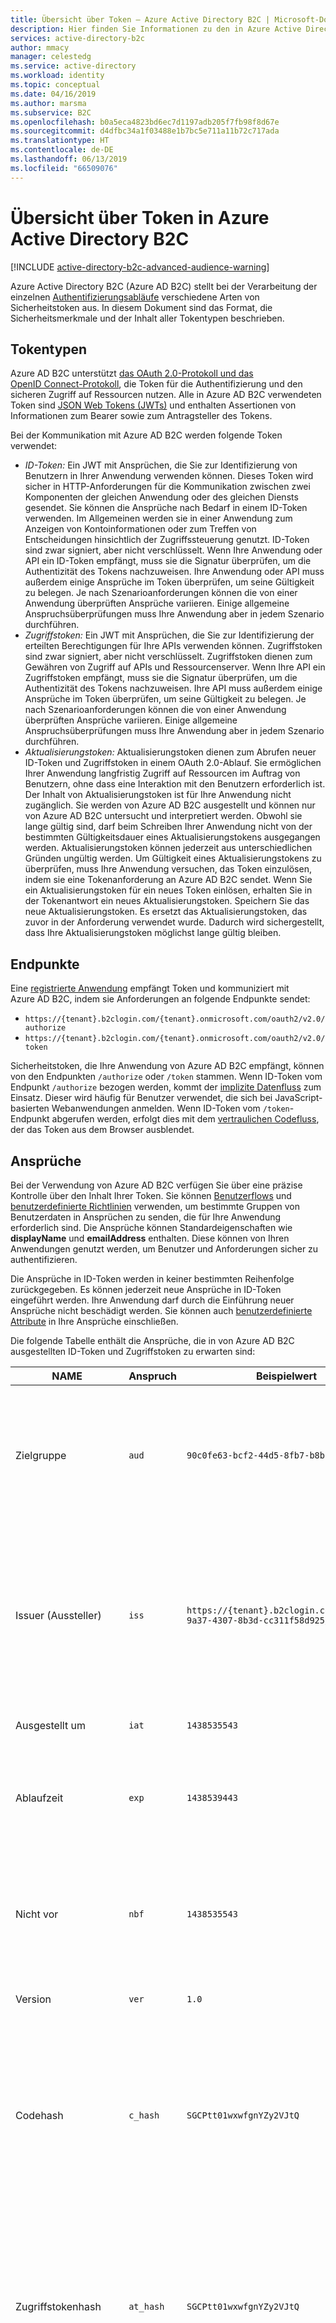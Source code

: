 ```yaml
---
title: Übersicht über Token – Azure Active Directory B2C | Microsoft-Dokumentation
description: Hier finden Sie Informationen zu den in Azure Active Directory B2C verwendeten Token.
services: active-directory-b2c
author: mmacy
manager: celestedg
ms.service: active-directory
ms.workload: identity
ms.topic: conceptual
ms.date: 04/16/2019
ms.author: marsma
ms.subservice: B2C
ms.openlocfilehash: b0a5eca4823bd6ec7d1197adb205f7fb98f8d67e
ms.sourcegitcommit: d4dfbc34a1f03488e1b7bc5e711a11b72c717ada
ms.translationtype: HT
ms.contentlocale: de-DE
ms.lasthandoff: 06/13/2019
ms.locfileid: "66509076"
---
```

# <a name="overview-of-tokens-in-azure-active-directory-b2c"></a>Übersicht über Token in Azure Active Directory B2C

[!INCLUDE [active-directory-b2c-advanced-audience-warning](../../includes/active-directory-b2c-advanced-audience-warning.md)]

Azure Active Directory B2C (Azure AD B2C) stellt bei der Verarbeitung der einzelnen [Authentifizierungsabläufe](active-directory-b2c-apps.md) verschiedene Arten von Sicherheitstoken aus. In diesem Dokument sind das Format, die Sicherheitsmerkmale und der Inhalt aller Tokentypen beschrieben.

## <a name="token-types"></a>Tokentypen

Azure AD B2C unterstützt [das OAuth 2.0-Protokoll und das OpenID Connect-Protokoll](active-directory-b2c-reference-protocols.md), die Token für die Authentifizierung und den sicheren Zugriff auf Ressourcen nutzen. Alle in Azure AD B2C verwendeten Token sind [JSON Web Tokens (JWTs)](https://self-issued.info/docs/draft-ietf-oauth-json-web-token.html) und enthalten Assertionen von Informationen zum Bearer sowie zum Antragsteller des Tokens.

Bei der Kommunikation mit Azure AD B2C werden folgende Token verwendet:

- *ID-Token:* Ein JWT mit Ansprüchen, die Sie zur Identifizierung von Benutzern in Ihrer Anwendung verwenden können. Dieses Token wird sicher in HTTP-Anforderungen für die Kommunikation zwischen zwei Komponenten der gleichen Anwendung oder des gleichen Diensts gesendet. Sie können die Ansprüche nach Bedarf in einem ID-Token verwenden. Im Allgemeinen werden sie in einer Anwendung zum Anzeigen von Kontoinformationen oder zum Treffen von Entscheidungen hinsichtlich der Zugriffssteuerung genutzt. ID-Token sind zwar signiert, aber nicht verschlüsselt. Wenn Ihre Anwendung oder API ein ID-Token empfängt, muss sie die Signatur überprüfen, um die Authentizität des Tokens nachzuweisen. Ihre Anwendung oder API muss außerdem einige Ansprüche im Token überprüfen, um seine Gültigkeit zu belegen. Je nach Szenarioanforderungen können die von einer Anwendung überprüften Ansprüche variieren. Einige allgemeine Anspruchsüberprüfungen muss Ihre Anwendung aber in jedem Szenario durchführen.
- *Zugriffstoken:* Ein JWT mit Ansprüchen, die Sie zur Identifizierung der erteilten Berechtigungen für Ihre APIs verwenden können. Zugriffstoken sind zwar signiert, aber nicht verschlüsselt. Zugriffstoken dienen zum Gewähren von Zugriff auf APIs und Ressourcenserver.  Wenn Ihre API ein Zugriffstoken empfängt, muss sie die Signatur überprüfen, um die Authentizität des Tokens nachzuweisen. Ihre API muss außerdem einige Ansprüche im Token überprüfen, um seine Gültigkeit zu belegen. Je nach Szenarioanforderungen können die von einer Anwendung überprüften Ansprüche variieren. Einige allgemeine Anspruchsüberprüfungen muss Ihre Anwendung aber in jedem Szenario durchführen.
- *Aktualisierungstoken:* Aktualisierungstoken dienen zum Abrufen neuer ID-Token und Zugriffstoken in einem OAuth 2.0-Ablauf. Sie ermöglichen Ihrer Anwendung langfristig Zugriff auf Ressourcen im Auftrag von Benutzern, ohne dass eine Interaktion mit den Benutzern erforderlich ist. Der Inhalt von Aktualisierungstoken ist für Ihre Anwendung nicht zugänglich. Sie werden von Azure AD B2C ausgestellt und können nur von Azure AD B2C untersucht und interpretiert werden. Obwohl sie lange gültig sind, darf beim Schreiben Ihrer Anwendung nicht von der bestimmten Gültigkeitsdauer eines Aktualisierungstokens ausgegangen werden. Aktualisierungstoken können jederzeit aus unterschiedlichen Gründen ungültig werden. Um Gültigkeit eines Aktualisierungstokens zu überprüfen, muss Ihre Anwendung versuchen, das Token einzulösen, indem sie eine Tokenanforderung an Azure AD B2C sendet. Wenn Sie ein Aktualisierungstoken für ein neues Token einlösen, erhalten Sie in der Tokenantwort ein neues Aktualisierungstoken. Speichern Sie das neue Aktualisierungstoken. Es ersetzt das Aktualisierungstoken, das zuvor in der Anforderung verwendet wurde. Dadurch wird sichergestellt, dass Ihre Aktualisierungstoken möglichst lange gültig bleiben. 

## <a name="endpoints"></a>Endpunkte

Eine [registrierte Anwendung](tutorial-register-applications.md) empfängt Token und kommuniziert mit Azure AD B2C, indem sie Anforderungen an folgende Endpunkte sendet:

- `https://{tenant}.b2clogin.com/{tenant}.onmicrosoft.com/oauth2/v2.0/authorize`
- `https://{tenant}.b2clogin.com/{tenant}.onmicrosoft.com/oauth2/v2.0/token`

Sicherheitstoken, die Ihre Anwendung von Azure AD B2C empfängt, können von den Endpunkten `/authorize` oder `/token` stammen. Wenn ID-Token vom Endpunkt `/authorize` bezogen werden, kommt der [implizite Datenfluss](active-directory-b2c-reference-spa.md) zum Einsatz. Dieser wird häufig für Benutzer verwendet, die sich bei JavaScript-basierten Webanwendungen anmelden. Wenn ID-Token vom `/token`-Endpunkt abgerufen werden, erfolgt dies mit dem [vertraulichen Codefluss](active-directory-b2c-reference-oidc.md), der das Token aus dem Browser ausblendet.

## <a name="claims"></a>Ansprüche

Bei der Verwendung von Azure AD B2C verfügen Sie über eine präzise Kontrolle über den Inhalt Ihrer Token. Sie können [Benutzerflows](active-directory-b2c-reference-policies.md) und [benutzerdefinierte Richtlinien](active-directory-b2c-overview-custom.md) verwenden, um bestimmte Gruppen von Benutzerdaten in Ansprüchen zu senden, die für Ihre Anwendung erforderlich sind. Die Ansprüche können Standardeigenschaften wie **displayName** und **emailAddress** enthalten. Diese können von Ihren Anwendungen genutzt werden, um Benutzer und Anforderungen sicher zu authentifizieren. 

Die Ansprüche in ID-Token werden in keiner bestimmten Reihenfolge zurückgegeben. Es können jederzeit neue Ansprüche in ID-Token eingeführt werden. Ihre Anwendung darf durch die Einführung neuer Ansprüche nicht beschädigt werden. Sie können auch [benutzerdefinierte Attribute](active-directory-b2c-reference-custom-attr.md) in Ihre Ansprüche einschließen.

Die folgende Tabelle enthält die Ansprüche, die in von Azure AD B2C ausgestellten ID-Token und Zugriffstoken zu erwarten sind:

| NAME | Anspruch | Beispielwert | BESCHREIBUNG |
| ---- | ----- | ------------- | ----------- |
| Zielgruppe | `aud` | `90c0fe63-bcf2-44d5-8fb7-b8bbc0b29dc6` | Identifiziert den vorgesehenen Empfänger des Tokens. Für Azure AD B2C ist die Zielgruppe die Anwendungs-ID. Ihre Anwendung muss diesen Wert überprüfen und das Token ablehnen, wenn er nicht übereinstimmt. Die Zielgruppe ist synonym mit der Ressource. |
| Issuer (Aussteller) | `iss` |`https://{tenant}.b2clogin.com/775527ff-9a37-4307-8b3d-cc311f58d925/v2.0/` | Identifiziert den Sicherheitstokendienst (Security Token Service, STS), der das Token erstellt und zurückgibt. Er identifiziert auch das Verzeichnis, in dem der Benutzer authentifiziert wurde. Ihre Anwendung muss den Ausstelleranspruch überprüfen, um sicherzustellen, dass das Token vom passenden Endpunkt stammt. |
| Ausgestellt um | `iat` | `1438535543` | Die Zeit, zu der das Token ausgestellt wurde (dargestellt als Epochenzeit) |
| Ablaufzeit | `exp` | `1438539443` | Die Zeit, zu der das Token ungültig wird (dargestellt als Epochenzeit). Ihre Anwendung muss anhand dieses Anspruchs die Gültigkeit der Tokenlebensdauer überprüfen. |
| Nicht vor | `nbf` | `1438535543` | Die Zeit, zu der das Token gültig wird (dargestellt als Epochenzeit). Diese Zeit entspricht in der Regel dem Ausstellungszeitpunkt des Tokens. Ihre Anwendung muss anhand dieses Anspruchs die Gültigkeit der Tokenlebensdauer überprüfen. |
| Version | `ver` | `1.0` | Die Version des ID-Tokens, die in Azure AD B2C definiert wurde. |
| Codehash | `c_hash` | `SGCPtt01wxwfgnYZy2VJtQ` | Ein Codehash ist nur in einem ID-Token enthalten, wenn das Token zusammen mit einem OAuth 2.0-Autorisierungscode ausgestellt wird. Mithilfe eines Codehashs kann die Authentizität eines Autorisierungscodes überprüft werden. Weitere Informationen zum Ausführen dieser Validierung finden Sie in der [OpenID Connect-Spezifikation](https://openid.net/specs/openid-connect-core-1_0.html).  |
| Zugriffstokenhash | `at_hash` | `SGCPtt01wxwfgnYZy2VJtQ` | Ein Zugriffstokenhash ist nur in einem ID-Token enthalten, wenn das Token zusammen mit einem OAuth 2.0-Zugriffstoken ausgestellt wird. Mithilfe des Zugriffstokenhashs kann die Authentizität eines Zugriffstokens überprüft werden. Weitere Informationen zum Ausführen dieser Validierung finden Sie in der [OpenID Connect-Spezifikation](https://openid.net/specs/openid-connect-core-1_0.html).  |
| Nonce | `nonce` | `12345` | Eine Nonce ist eine Strategie zum Abwehren von Tokenwiedergabeangriffe. Ihre Anwendung kann eine Nonce in einer Autorisierungsanforderung mithilfe des Abfrageparameters `nonce` angeben. Der in der Anforderung angegebene Wert wird nur im Anspruch `nonce` eines ID-Tokens unverändert ausgegeben. Mithilfe dieses Anspruchs kann Ihre Anwendung den Wert anhand des in der Anforderung angegebenen Werts überprüfen. Ihre Anwendung muss diese Überprüfung im Rahmen der ID-Tokenüberprüfung durchführen. |
| Subject | `sub` | `884408e1-2918-4cz0-b12d-3aa027d7563b` | Der Prinzipal, für den das Token Informationen bestätigt (beispielsweise der Benutzer einer Anwendung). Dieser Wert ist unveränderlich und kann nicht erneut zugewiesen oder wiederverwendet werden. Er kann für die sichere Durchführung von Autorisierungsüberprüfungen verwendet werden, z.B. wenn das Token verwendet wird, um auf eine Ressource zuzugreifen. Der Anspruch „Antragsteller“ wird standardmäßig mit der Objekt-ID des Benutzers im Verzeichnis aufgefüllt. |
| Klassenreferenz des Anwendungskontexts | `acr` | Nicht zutreffend | Wird nur mit älteren Richtlinien verwendet. |
| Framework-Vertrauensrichtlinie | `tfp` | `b2c_1_signupsignin1` | Der Name der Richtlinie, die zum Abrufen des ID-Tokens verwendet wurde. |
| Authentifizierungszeit | `auth_time` | `1438535543` | Die Zeit, zu der ein Benutzer seine Anmeldeinformationen zuletzt eingegeben hat (dargestellt als Epochenzeit). |
| `Scope` | `scp` | `Read`| Die Berechtigungen, die der Ressource für ein Zugriffstoken gewährt werden. Mehrere gewährte Berechtigungen werden jeweils durch ein Leerzeichen voneinander getrennt. |
| Autorisierte Partei | `azp` | `975251ed-e4f5-4efd-abcb-5f1a8f566ab7` | Die **Anwendungs-ID** der Clientanwendung, die die Anforderung initiiert hat. |

## <a name="configuration"></a>Konfiguration

Die folgenden Eigenschaften werden zum [Verwalten der Gültigkeitsdauer von Sicherheitstoken](configure-tokens.md) verwendet, die von Azure AD B2C ausgegeben werden:

- **Lebensdauer von Zugriffs- und ID-Token (Minuten)** : Die Gültigkeitsdauer des OAuth 2.0-Bearertokens, das für den Zugriff auf eine geschützte Ressource verwendet wird Der Standardwert ist 60 Minuten. Der Mindestwert ist fünf Minuten (einschließlich). Der Höchstwert ist 1.440 Minuten (einschließlich).

- **Lebensdauer des Aktualisierungstokens (Tage):** Die maximale Dauer, während der ein Aktualisierungstoken zum Anfordern eines neuen Zugriffs- oder ID-Tokens verwendet werden kann. Der Zeitraum deckt auch das Abrufen eines neuen Aktualisierungstokens ab, falls Ihrer Anwendung der Bereich `offline_access` gewährt wurde. Der Standardwert ist 14 Tage. Der Mindestwert ist ein Tag (einschließlich). Der Höchstwert ist 90 Tage (einschließlich).

- **Lebensdauer für gleitendes Fenster des Aktualisierungstokens (Tage):** Nach Ablauf dieses Zeitraums muss der Benutzer sich erneut authentifizieren (unabhängig von der Gültigkeitsdauer des zuletzt von der Anwendung abgerufenen Aktualisierungstokens). Es kann nur bereitgestellt werden, wenn die Option auf **Begrenzt** festgelegt ist. Sein Wert muss mindestens dem Wert **Lebensdauer des Aktualisierungstokens (Tage)** entsprechen. Wenn die Option auf **Unbegrenzt** festgelegt ist, können Sie keinen bestimmten Wert angeben. Der Standardwert ist 90 Tage. Der Mindestwert ist ein Tag (einschließlich). Der Höchstwert ist 365 Tage (einschließlich).

Mit diesen Eigenschaften werden die folgenden Anwendungsfälle ermöglicht:

- Ermöglichen Sie einem Benutzer, unbegrenzt bei einer mobilen Anwendung angemeldet zu bleiben, solange er ständig in der Anwendung aktiv ist. Sie können die Option **Lebensdauer für gleitendes Fenster des Aktualisierungstokens (Tage)** in Ihrem Benutzerflow für die Anmeldung auf **Unbegrenzt** festlegen.
- Erfüllen Sie die Sicherheits- und Complianceanforderungen Ihrer Branche durch Festlegung der entsprechenden Zugriffstoken-Gültigkeitsdauer.

Diese Einstellungen sind für Benutzerflows zur Kennwortzurücksetzung nicht verfügbar. 

## <a name="compatibility"></a>Kompatibilität

Die folgenden Eigenschaften werden zum [Verwalten der Tokenkompatibilität](configure-tokens.md) verwendet:

- **Ausstelleranspruch (iss)** : Diese Eigenschaft gibt den Azure AD B2C-Mandanten an, der das Token ausgestellt hat. Standardwert: `https://<domain>/{B2C tenant GUID}/v2.0/`. Der Wert `https://<domain>/tfp/{B2C tenant GUID}/{Policy ID}/v2.0/` enthält IDs für den Azure AD B2C-Mandanten und den in der Tokenanforderung verwendeten Benutzerflow. Verwenden Sie diesen Wert, wenn Ihre Anwendung oder Bibliothek Azure AD B2C benötigt, um die [OpenID Connect Discovery 1.0-Spezifikationen](https://openid.net/specs/openid-connect-discovery-1_0.html) zu erfüllen.

- **Antragstelleranspruch (sub)** : Diese Eigenschaft gibt die Entität an, für die das Token Informationen bestätigt. Der Standardwert ist **ObjectID**. Dieser Wert füllt den Anspruch `sub` im Token mit der Objekt-ID des Benutzers auf. Der Wert **Nicht unterstützt** wird nur zur Abwärtskompatibilität angegeben. Es empfiehlt sich, baldmöglichst zu **ObjectID** zu wechseln.

- **Anspruch zur Darstellung der Richtlinien-ID:** Mit dieser Eigenschaft wird der Anspruchstyp angegeben, in den der in der Tokenanforderung verwendete Richtlinienname eingefügt wird. Standardwert: `tfp`. Der Wert `acr` wird nur zur Abwärtskompatibilität angegeben.

## <a name="pass-through"></a>Pass-Through

Zu Beginn einer User Journey erhält Azure AD B2C ein Zugriffstoken von einem Identitätsanbieter. Azure AD B2C verwendet dieses Token, um Informationen zum Benutzer abzurufen. Sie [aktivieren einen Anspruch in Ihrem Benutzerflow](idp-pass-through-user-flow.md) oder [definieren einen Anspruch in Ihrer benutzerdefinierten Richtlinie](idp-pass-through-custom.md), um das Token an die Anwendungen zu übergeben, die Sie in Azure AD B2C registrieren. Ihre Anwendung muss einen [v2-Benutzerflow](user-flow-versions.md) verwenden, um von der Übergabe des Tokens als Anspruch profitieren zu können.

Azure AD B2C unterstützt derzeit nur die Übergabe des Zugriffstokens für OAuth 2.0-Identitätsanbieter. Hierzu zählen unter anderem Facebook und Google. Für alle weiteren Identitätsanbieter wird ein leerer Anspruch zurückgegeben. 

## <a name="validation"></a>Überprüfen

Bei der Überprüfung eines Tokens muss Ihre Anwendung sowohl die Signatur als auch die Ansprüche des Tokens überprüfen. Für die Überprüfung von JWTs sind je nach gewünschter Sprache zahlreiche Open-Source-Bibliotheken verfügbar. Es empfiehlt sich, diese Optionen zu erkunden, anstatt eine eigene Validierungslogik zu implementieren.

### <a name="validate-signature"></a>Überprüfen der Signatur

Ein JWT enthält drei Segmente: einen *Header*, einen *Textteil* und eine *Signatur*. Mit dem Signatursegment kann die Authentizität des Tokens überprüft werden, sodass es für Ihre Anwendung als vertrauenswürdig eingestuft werden kann. Azure AD B2C-Token werden mit branchenüblichen asymmetrischen Verschlüsselungsalgorithmen signiert, z.B. RSA 256. 

Der Header des Tokens enthält Informationen zum Schlüssel und zur Verschlüsselungsmethode, die zum Signieren des Tokens verwendet wird:

```
{
        "typ": "JWT",
        "alg": "RS256",
        "kid": "GvnPApfWMdLRi8PDmisFn7bprKg"
}
```

Der Wert des Anspruchs **alg** ist der Algorithmus, mit dem das Token signiert wurde. Der Wert des Anspruchs **kid** ist der öffentliche Schlüssel, mit dem das Token signiert wurde. Azure AD B2C kann ein Token jederzeit mithilfe eines beliebigen Paars aus öffentlichen und privaten Schlüsseln aus einer Gruppe signieren. Die möglichen Schlüsselgruppen werden von Azure AD B2C regelmäßig rotiert. Ihre Anwendung muss daher über eine automatische Verarbeitung dieser Schlüsseländerungen verfügen. Die von Azure AD B2C verwendeten öffentlichen Schlüssel müssen alle 24 Stunden auf Änderungen überprüft werden.

Azure AD B2C verfügt über einen OpenID Connect-Metadatenendpunkt. Über diesen Endpunkt können Anwendungen zur Laufzeit Informationen zu Azure AD B2C anfordern. Diese Informationen umfassen Endpunkte, Tokeninhalte und Token-Signaturschlüssel. Ihr Azure AD B2C-Mandant enthält ein JSON-Metadatendokument für jede Richtlinie. Beim Metadatendokument handelt es sich um ein JSON-Objekt, das zahlreiche nützliche Informationen enthält, Die Metadaten enthalten **jwks_uri**, um den Ort anzugeben, an dem sich die Gruppe von öffentlichen Schlüsseln zum Signieren von Token befinden. Dieser Ort ist hier angegeben. Es wird jedoch empfohlen, ihn dynamisch mithilfe des Metadatendokuments abzurufen und dabei **jwks_uri** zu analysieren:

```
https://contoso.b2clogin.com/contoso.onmicrosoft.com/discovery/v2.0/keys?p=b2c_1_signupsignin1
```
Das JSON-Dokument unter dieser URL enthält alle Informationen zu den zu einem bestimmten Zeitpunkt verwendeten öffentlichen Schlüsseln. Ihre App kann mit dem Anspruch `kid` im JWT-Header auswählen, welcher öffentliche Schlüssel im JSON-Dokument zum Signieren eines bestimmten Tokens verwendet wird. Sie kann anschließend die Signaturüberprüfung mithilfe des korrekten öffentlichen Schlüssels und des angegebenen Algorithmus ausführen.

Das Metadatendokument für die Richtlinie `B2C_1_signupsignin1` im Mandaten `contoso.onmicrosoft.com` befindet sich hier:

```
https://contoso.b2clogin.com/contoso.onmicrosoft.com/v2.0/.well-known/openid-configuration?p=b2c_1_signupsignin1
```

Sie haben zwei Optionen, um zu ermitteln, welche Richtlinie zum Signieren eines Tokens verwendet wurde (und wo die Metadaten angefordert werden können). Zunächst einmal ist der Richtlinienname im `acr` -Anspruch im Token enthalten. Sie können Ansprüche aus dem Hauptteil des JWT analysieren, indem Sie eine Base64-Decodierung auf den Hauptteil anwenden und die sich ergebende JSON-Zeichenfolge deserialisieren. Der Anspruch `acr` ist der Name der Richtlinie, die zum Ausstellen des Tokens verwendet wurde. Die andere Option besteht darin, die Richtlinie beim Übermitteln der Anforderung im Wert des Parameters `state` zu codieren und später zu decodieren, um die verwendete Richtlinie zu bestimmen. Beide Methoden sind gültig.

Die Beschreibung der Signaturüberprüfung geht über den Rahmen dieses Dokuments hinaus. Hilfreiche Informationen zur Tokenvalidierung stehen jedoch in zahlreichen Open-Source-Bibliotheken zur Verfügung.

### <a name="validate-claims"></a>Überprüfen von Ansprüchen

Wenn Ihre Anwendung oder API ein ID-Token empfängt, muss sie auch einige Überprüfungen anhand der Ansprüche im ID-Token durchführen. Folgende Ansprüche müssen überprüft werden:

- **audience**: Hiermit wird überprüft, ob das ID-Token für Ihre Anwendung bestimmt ist.
- **not before** und **expiration time**: Hiermit wird überprüft, ob das ID-Token abgelaufen ist.
- **issuer**: Hiermit wird überprüft, ob das Token von Azure AD B2C für Ihre Anwendung ausgestellt wurde.
- **nonce**: Eine Strategie zur Abwehr von Tokenwiedergabeangriffen.

Eine vollständige Liste mit Validierungen, die von Ihrer Anwendung ausgeführt werden müssen, finden Sie in der [OpenID Connect-Spezifikation](https://openid.net).  

## <a name="next-steps"></a>Nächste Schritte

Weitere Informationen zum [Verwenden von Zugriffstoken](active-directory-b2c-access-tokens.md).

